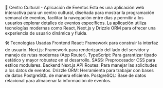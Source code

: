 🎨 Centro Cultural - Aplicación de Eventos
Esta es una aplicación web interactiva para un centro cultural, diseñada para mostrar la programación semanal de eventos, facilitar la navegación entre días y permitir a los usuarios explorar detalles de eventos específicos. La aplicación utiliza tecnologías modernas como React, Next.js y Drizzle ORM para ofrecer una experiencia de usuario dinámica y fluida.

🛠️ Tecnologías Usadas
Frontend
React: Framework para construir la interfaz de usuario.
Next.js: Framework para renderizado del lado del servidor y manejo de rutas modernas (App Router).
TypeScript: Para garantizar tipado estático y mayor robustez en el desarrollo.
SASS: Preprocesador CSS para estilos modulares.
Backend
Next.js API Routes: Para manejar las solicitudes a los datos de eventos.
Drizzle ORM: Herramienta para trabajar con bases de datos PostgreSQL de manera eficiente.
PostgreSQL: Base de datos relacional para almacenar la información de eventos.

